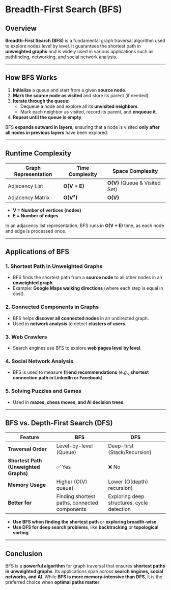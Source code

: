 # Breadth-First Search (BFS)

## Overview
**Breadth-First Search (BFS)** is a fundamental graph traversal algorithm used to explore nodes level by level. It guarantees the shortest path in **unweighted graphs** and is widely used in various applications such as pathfinding, networking, and social network analysis.

---

## **How BFS Works**
1. **Initialize** a queue and start from a given **source node**.
2. **Mark the source node as visited** and store its parent (if needed).
3. **Iterate through the queue**:
   - Dequeue a node and explore all its **unvisited neighbors**.
   - Mark each neighbor as visited, record its parent, and **enqueue it**.
4. **Repeat until the queue is empty**.

BFS **expands outward in layers**, ensuring that a node is visited **only after all nodes in previous layers** have been explored.

---

## **Runtime Complexity**
| **Graph Representation** | **Time Complexity** | **Space Complexity** |
|-------------------------|--------------------|---------------------|
| Adjacency List          | **O(V + E)**       | **O(V)** (Queue & Visited Set) |
| Adjacency Matrix        | **O(V²)**          | **O(V)** |

- **V = Number of vertices (nodes)**
- **E = Number of edges**

In an adjacency list representation, BFS runs in **O(V + E)** time, as each node and edge is processed once.

---

## **Applications of BFS**
### **1. Shortest Path in Unweighted Graphs**
   - BFS finds the shortest path from a **source node** to all other nodes in an **unweighted graph**.
   - Example: **Google Maps walking directions** (where each step is equal in cost).

### **2. Connected Components in Graphs**
   - BFS helps **discover all connected nodes** in an undirected graph.
   - Used in **network analysis** to detect **clusters of users**.

### **3. Web Crawlers**
   - Search engines use BFS to explore **web pages level by level**.

### **4. Social Network Analysis**
   - BFS is used to measure **friend recommendations** (e.g., **shortest connection path in LinkedIn or Facebook**).

### **5. Solving Puzzles and Games**
   - Used in **mazes, chess moves, and AI decision trees**.

---

## **BFS vs. Depth-First Search (DFS)**
| Feature         | **BFS**                     | **DFS**                     |
|---------------|---------------------------|---------------------------|
| **Traversal Order** | Level-by-level (Queue) | Deep-first (Stack/Recursion) |
| **Shortest Path (Unweighted Graphs)** | ✅ Yes | ❌ No |
| **Memory Usage** | Higher (O(V) queue) | Lower (O(depth) recursion) |
| **Better for** | Finding shortest paths, connected components | Exploring deep structures, cycle detection |

- **Use BFS when finding the shortest path** or **exploring breadth-wise**.
- **Use DFS for deep search problems**, like **backtracking** or **topological sorting**.

---

## **Conclusion**
BFS is a **powerful algorithm** for graph traversal that ensures **shortest paths in unweighted graphs**. Its applications span across **search engines, social networks, and AI**. While **BFS is more memory-intensive than DFS**, it is the preferred choice when **optimal paths matter**.
